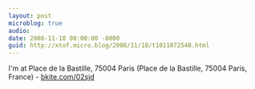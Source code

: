 ```yaml
---
layout: post
microblog: true
audio: 
date: 2008-11-18 00:00:00 -0000
guid: http://xtof.micro.blog/2008/11/18/t1011072548.html
---
```

I'm at Place de la Bastille, 75004 Paris (Place de la Bastille, 75004 Paris, France) - [bkite.com/02sjd](http://bkite.com/02sjd)
